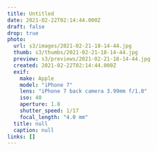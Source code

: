 ```yaml
---
title: Untitled
date: 2021-02-22T02:14:44.000Z
draft: false
drop: true
photo:
  url: s3/images/2021-02-21-18-14-44.jpg
  thumb: s3/thumbs/2021-02-21-18-14-44.jpg
  preview: s3/previews/2021-02-21-18-14-44.jpg
  created: 2021-02-22T02:14:44.000Z
  exif:
    make: Apple
    model: "iPhone 7"
    lens: "iPhone 7 back camera 3.99mm f/1.8"
    iso: 40
    aperture: 1.8
    shutter_speed: 1/17
    focal_length: "4.0 mm"
  title: null
  caption: null
links: []
---
```

